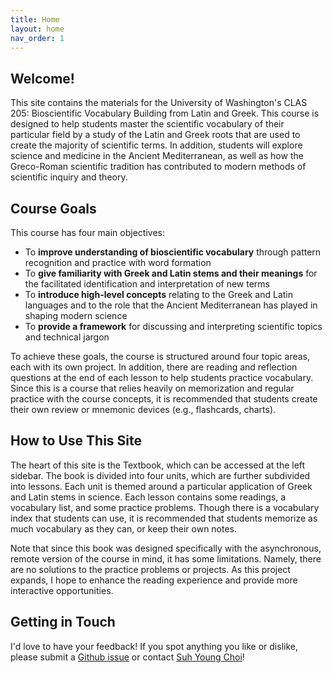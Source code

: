 ```yaml
---
title: Home
layout: home
nav_order: 1
---
```


## **Welcome!**

This site contains the materials for the University of Washington's CLAS 205: Bioscientific Vocabulary Building from Latin and Greek. This course is designed to help students master the scientific vocabulary of their particular field by a study of the Latin and Greek roots that are used to create the majority of scientific terms. In addition, students will explore science and medicine in the Ancient Mediterranean, as well as how the Greco-Roman scientific tradition has contributed to modern methods of scientific inquiry and theory.

## Course Goals

This course has four main objectives:

- To **improve understanding of bioscientific vocabulary** through pattern recognition and practice with word formation
- To **give familiarity with Greek and Latin stems and their meanings** for the facilitated identification and interpretation of new terms
- To **introduce high-level concepts** relating to the Greek and Latin languages and to the role that the Ancient Mediterranean has played in shaping modern science
- To **provide a framework** for discussing and interpreting scientific topics and technical jargon

To achieve these goals, the course is structured around four topic areas, each with its own project. In addition, there are reading and reflection questions at the end of each lesson to help students practice vocabulary. Since this is a course that relies heavily on memorization and regular practice with the course concepts, it is recommended that students create their own review or mnemonic devices (e.g., flashcards, charts).

## How to Use This Site

The heart of this site is the Textbook, which can be accessed at the left sidebar. The book is divided into four units, which are further subdivided into lessons. Each unit is themed around a particular application of Greek and Latin stems in science. Each lesson contains some readings, a vocabulary list, and some practice problems. Though there is a vocabulary index that students can use, it is recommended that students memorize as much vocabulary as they can, or keep their own notes.

Note that since this book was designed specifically with the asynchronous, remote version of the course in mind, it has some limitations. Namely, there are no solutions to the practice problems or projects. As this project expands, I hope to enhance the reading experience and provide more interactive opportunities.

## Getting in Touch

I'd love to have your feedback! If you spot anything you like or dislike, please submit a [Github issue](https://github.com/CLAS-205/au24-site/issues) or contact [Suh Young Choi](https://classics.washington.edu/people/suh-young-choi)!
